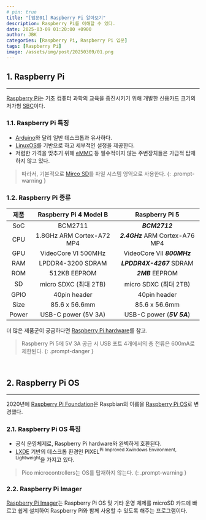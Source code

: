 ```yaml
---
# pin: true
title: "[입문01] Raspberry Pi 알아보기"
description: Raspberry Pi를 이해할 수 있다.
date: 2025-03-09 01:20:00 +0900
author: JBK
categories: [Raspberry Pi, Raspberry Pi 입문]
tags: [Raspberry Pi]
image: /assets/img/post/20250309/01.png
---
```


## **1. Raspberry Pi**
---
[Raspberry Pi][1]는 기초 컴퓨터 과학의 교육을 증진시키기 위해 개발한 신용카드 크기의 저가형 [SBC][2]이다.

<!-- Reference -->
[1]: https://en.wikipedia.org/wiki/Raspberry_Pi
[2]: https://en.wikipedia.org/wiki/Single-board_computer



### **1.1. Raspberry Pi 특징**

- [Arduino][3]와 달리 일반 데스크톱과 유사하다.
- [LinuxOS][4]를 기반으로 하고 세부적인 설정을 제공한다.
- 저렴한 가격을 맞추기 위해 [eMMC][5] 등 필수적이지 않는 주변장치들은 가급적 탑재하지 않고 있다.

> 따라서, 기본적으로 [Mirco SD][6]를 파일 시스템 영역으로 사용한다.
{: .prompt-warning }

<!-- Reference -->
[3]: https://en.wikipedia.org/wiki/Arduino
[4]: https://en.wikipedia.org/wiki/Linux
[5]: https://en.wikipedia.org/wiki/MultiMediaCard#eMMC
[6]: https://en.wikipedia.org/wiki/SD_card#microSD



### **1.2. Raspberry Pi 종류**

| 제품  |  Raspberry Pi 4 Model B   |         Raspberry Pi 5          |
| :---: | :-----------------------: | :-----------------------------: |
|  SoC  |          BCM2711          |          ***BCM2712***          |
|  CPU  | 1.8GHz ARM Cortex-A72 MP4 | ***2.4GHz*** ARM Cortex-A76 MP4 |
|  GPU  |    VideoCore VI 500MHz    |   VideoCore VII ***800MHz***    |
|  RAM  |     LPDDR4-3200 SDRAM     |    ***LPDDR4X-4267*** SDRAM     |
|  ROM  |       512KB EEPROM        |        ***2MB*** EEPROM         |
|  SD   |   micro SDXC (최대 2TB)   |      micro SDXC (최대 2TB)      |
| GPIO  |       40pin header        |          40pin header           |
| Size  |       85.6 x 56.6mm       |          85.6 x 56.6mm          |
| Power |    USB-C power (5V 3A)    |    USB-C power (***5V 5A***)    |

더 많은 제품군이 궁금하다면 [Raspberry Pi hardware][7]를 참고.

> Raspberry Pi 5에 5V 3A 공급 시 USB 포트 4개에서의 총 전류은 600mA로 제한된다.
{: .prompt-danger }

<!-- Reference -->
[7]: https://www.raspberrypi.com/documentation/computers/raspberry-pi.html



<br>



## **2. Raspberry Pi OS**
---
2020년에 [Raspberry Pi Foundation][8]은 Raspbian의 이름을 [Raspberry Pi OS][9]로 변경했다.

<!-- Reference -->
[8]: https://en.wikipedia.org/wiki/Raspberry_Pi_Foundation
[9]: https://en.wikipedia.org/wiki/Raspberry_Pi_OS



### **2.1. Raspberry Pi OS 특징**

- 공식 운영체제로, Raspberry Pi hardware와 완벽하게 호환된다.
- [LXDE][10] 기반의 데스크톱 환경인 PIXEL<sup>Pi Improved Xwindows Environment, Lightweight</sup>을 가지고 있다.

> Pico microcontrollers는 OS를 탑재하지 않는다.
{: .prompt-warning }

<!-- Reference -->
[10]: https://en.wikipedia.org/wiki/LXDE



### **2.2. Raspberry Pi Imager**
[Raspberry Pi Imager][11]는 Raspberry Pi OS 및 기타 운영 체제를 microSD 카드에 빠르고 쉽게 설치하여 Raspberry Pi와 함께 사용할 수 있도록 해주는 프로그램이다.

<!-- Reference -->
[11]: https://www.raspberrypi.com/software